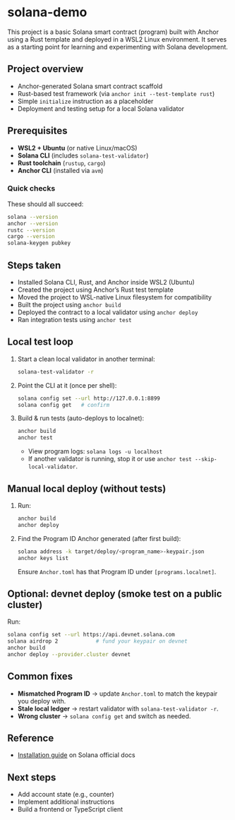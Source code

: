 # solana-demo

This project is a basic Solana smart contract (program) built with Anchor using a Rust template and deployed in a WSL2 Linux environment. It serves as a starting point for learning and experimenting with Solana development.

## Project overview

- Anchor-generated Solana smart contract scaffold
- Rust-based test framework (via `anchor init --test-template rust`)
- Simple `initialize` instruction as a placeholder
- Deployment and testing setup for a local Solana validator

## Prerequisites

- **WSL2 + Ubuntu** (or native Linux/macOS)
- **Solana CLI** (includes `solana-test-validator`)
- **Rust toolchain** (`rustup`, `cargo`)
- **Anchor CLI** (installed via `avm`)

### Quick checks

These should all succeed:

```bash
solana --version
anchor --version
rustc --version
cargo --version
solana-keygen pubkey
```

## Steps taken

- Installed Solana CLI, Rust, and Anchor inside WSL2 (Ubuntu)
- Created the project using Anchor’s Rust test template
- Moved the project to WSL-native Linux filesystem for compatibility
- Built the project using `anchor build`
- Deployed the contract to a local validator using `anchor deploy`
- Ran integration tests using `anchor test`

## Local test loop

1. Start a clean local validator in another terminal:

    ```bash
    solana-test-validator -r
    ```

2. Point the CLI at it (once per shell):

    ```bash
    solana config set --url http://127.0.0.1:8899
    solana config get   # confirm
    ```

3. Build & run tests (auto-deploys to localnet):

    ```bash
    anchor build
    anchor test
    ```

   - View program logs: `solana logs -u localhost`
   - If another validator is running, stop it or use `anchor test --skip-local-validator`.

## Manual local deploy (without tests)

1. Run:

    ```bash
    anchor build
    anchor deploy
    ```

2. Find the Program ID Anchor generated (after first build):

    ```bash
    solana address -k target/deploy/<program_name>-keypair.json
    anchor keys list
    ```

    Ensure `Anchor.toml` has that Program ID under `[programs.localnet]`.

## Optional: devnet deploy (smoke test on a public cluster)

Run:

```bash
solana config set --url https://api.devnet.solana.com
solana airdrop 2            # fund your keypair on devnet
anchor build
anchor deploy --provider.cluster devnet
```

## Common fixes

- **Mismatched Program ID** → update `Anchor.toml` to match the keypair you deploy with.
- **Stale local ledger** → restart validator with `solana-test-validator -r`.
- **Wrong cluster** → `solana config get` and switch as needed.

## Reference

- [Installation guide](https://solana.com/docs/intro/installation) on Solana official docs

## Next steps

- Add account state (e.g., counter)
- Implement additional instructions
- Build a frontend or TypeScript client
